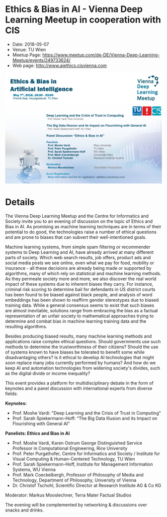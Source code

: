 # Ethics & Bias in AI - Vienna Deep Learning Meetup in cooperation with CIS

* Date: 2018-05-07
* Venue: TU Wien
* Meetup Page: https://www.meetup.com/de-DE/Vienna-Deep-Learning-Meetup/events/249733624/
* Web page: http://www.aiethics.cisvienna.com

![poster](./Poster_landscape.jpg "Poster")

# Details

The Vienna Deep Learning Meetup and the Centre for Informatics and Society invite you to an evening of discussion on the topic of Ethics and Bias in AI. As promising as machine learning techniques are in terms of their potential to do good, the technologies raise a number of ethical questions and are prone to biases that can subvert their well-intentioned goals.

Machine learning systems, from simple spam filtering or recommender systems to Deep Learning and AI, have already arrived at many different parts of society. Which web search results, job offers, product ads and social media posts we see online, even what we pay for food, mobility or insurance - all these decisions are already being made or supported by algorithms, many of which rely on statistical and machine learning methods. As they permeate society more and more, we also discover the real world impact of these systems due to inherent biases they carry. For instance, criminal risk scoring to determine bail for defendants in US district courts has been found to be biased against black people, and analysis of word embeddings has been shown to reaffirm gender stereotypes due to biased training data. While a general consensus seems to exist that such biases are almost inevitable, solutions range from embracing the bias as a factual representation of an unfair society to mathematical approaches trying to determine and combat bias in machine learning training data and the resulting algorithms.

Besides producing biased results, many machine learning methods and applications raise complex ethical questions. Should governments use such methods to determine the trustworthiness of their citizens? Should the use of systems known to have biases be tolerated to benefit some while disadvantaging others? Is it ethical to develop AI technologies that might soon replace many jobs currently performed by humans? And how do we keep AI and automation technologies from widening society's divides, such as the digital divide or income inequality?

This event provides a platform for multidisciplinary debate in the form of keynotes and a panel discussion with international experts from diverse fields:

**Keynotes:**

- Prof. Moshe Vardi: "Deep Learning and the Crisis of Trust in Computing"
- Prof. Sarah Spiekermann-Hoff: “The Big Data Illusion and its Impact on Flourishing with General AI”

**Panelists: Ethics and Bias in AI**

- Prof. Moshe Vardi, Karen Ostrum George Distinguished Service Professor in Computational Engineering, Rice University
- Prof. Peter Purgathofer, Centre for Informatics and Society / Institute for Visual Computing & Human-Centered Technology, TU Wien
- Prof. Sarah Spiekermann-Hoff, Institute for Management Information Systems, WU Vienna
- Prof. Mark Coeckelbergh, Professor of Philosophy of Media and Technology, Department of Philosophy, University of Vienna
- Dr. Christof Tschohl, Scientific Director at Research Institute AG & Co KG

Moderator: Markus Mooslechner, Terra Mater Factual Studios

The evening will be complemented by networking & discussions over snacks and drinks.


